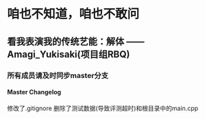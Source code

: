# 咱也不知道，咱也不敢问
## 看我表演我的传统艺能：解体 ——Amagi_Yukisaki(项目组RBQ)
### 所有成员请及时同步master分支
#### Master Changelog
修改了.gitignore
删除了测试数据(导致评测超时)和根目录中的main.cpp

